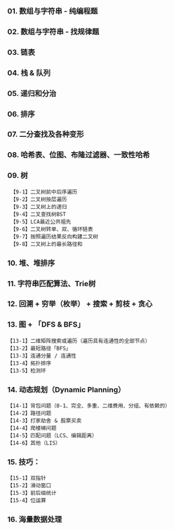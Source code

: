 

### 01. 数组与字符串 - 纯编程题


### 02. 数组与字符串 - 找规律题


### 03. 链表


### 04. 栈 & 队列


### 05. 递归和分治


### 06. 排序


### 07. 二分查找及各种变形


### 08. 哈希表、位图、布隆过滤器、一致性哈希


### 09. 树
     【9-1】二叉树前中后序遍历
     【9-2】二叉树按层遍历
     【9-3】二叉树上的递归
     【9-4】二叉查找树BST
     【9-5】LCA最近公共祖先
     【9-6】二叉树转单、双、循环链表
     【9-7】按照遍历结果反向构建二叉树
     【9-8】二叉树上的最长路径和


### 10. 堆、堆排序


### 11. 字符串匹配算法、Trie树


### 12. 回溯 + 穷举（枚举） + 搜索 + 剪枝 + 贪心


### 13. 图 + 「DFS & BFS」
    【13-1】二维矩阵搜索或遍历（遍历具有连通性的全部节点）
    【13-2】最短路径「BFS」
    【13-3】连通分量 / 连通性
    【13-4】拓扑排序
    【13-5】检测环


### 14. 动态规划（Dynamic Planning）
    【14-1】背包问题（0-1、完全、多重、二维费用、分组、有依赖的）
    【14-2】路径问题
    【14-3】打家劫舍 & 股票买卖
    【14-4】爬楼梯问题
    【14-5】匹配问题（LCS、编辑距离）
    【14-6】其他（LIS）


### 15. 技巧：
    【15-1】双指针
    【15-2】滑动窗口
    【15-3】前后缀统计
    【15-4】位运算


### 16. 海量数据处理